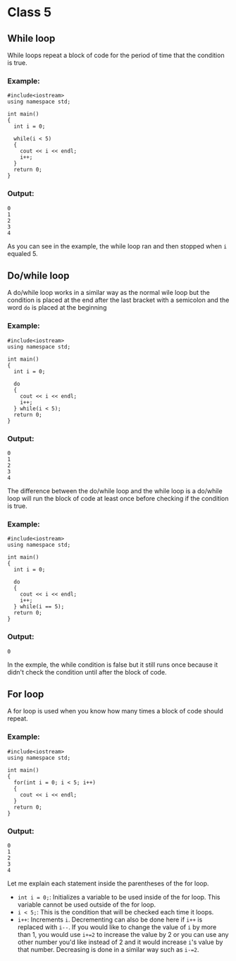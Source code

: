 # Class 5
## While loop

While loops repeat a block of code for the period of time that the condition is true.

### Example:
```
#include<iostream>
using namespace std;

int main()
{
  int i = 0;
  
  while(i < 5)
  {
    cout << i << endl;
    i++;
  }
  return 0;
}
```

### Output:
```
0
1
2
3
4
```

As you can see in the example, the while loop ran and then stopped when ```i``` equaled 5.

## Do/while loop
A do/while loop works in a similar way as the normal wile loop but the condition is placed at the end after the last bracket with a semicolon and the word ```do``` is placed at the beginning

### Example:
```
#include<iostream>
using namespace std;

int main()
{
  int i = 0;
  
  do
  {
    cout << i << endl;
    i++;
  } while(i < 5);
  return 0;
}
```

### Output:
```
0
1
2
3
4
```

The difference between the do/while loop and the while loop is a do/while loop will run the block of code at least once before checking if the condition is true.

### Example:
```
#include<iostream>
using namespace std;

int main()
{
  int i = 0;
  
  do
  {
    cout << i << endl;
    i++;
  } while(i == 5);
  return 0;
}
```

### Output:
```
0
```

In the exmple, the while condition is false but it still runs once because it didn't check the condition until after the block of code.

## For loop
A for loop is used when you know how many times a block of code should repeat.

### Example:
```
#include<iostream>
using namespace std;

int main()
{
  for(int i = 0; i < 5; i++)
  {
    cout << i << endl;
  }
  return 0;
}
```

### Output:
```
0
1
2
3
4
```

Let me explain each statement inside the parentheses of the for loop.

- ```int i = 0;```: Initializes a variable to be used inside of the for loop. This variable cannot be used outside of the for loop.
- ```i < 5;```: This is the condition that will be checked each time it loops.
- ```i++```: Increments ```i```. Decrementing can also be done here if ```i++``` is replaced with ```i--```. If you would like to change the value of ```i``` by more than 1, you would use ```i+=2``` to increase the value by 2 or you can use any other number you'd like instead of 2 and it would increase ```i```'s value by that number. Decreasing is done in a similar way such as ```i-=2```.
